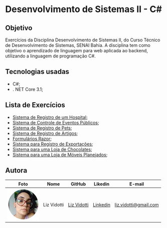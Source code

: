 # Desenvolvimento de Sistemas II - C#

## Objetivo

Exercícios da Disciplina Desenvolvimento de Sistemas II, do Curso Técnico de Desenvolvimento de Sistemas, SENAI Bahia. A disciplina tem como objetivo o aprendizado de linguagem para web aplicada ao backend, utilizando a linguagem de programação C#.

## Tecnologias usadas

*   C#; 
*   . NET Core 3.1; 

## Lista de Exercícios

* [Sistema de Registro de um Hospital](); 
* [Sistema de Controle de Eventos Públicos](); 
* [Sistema de Registro de Pets](); 
* [Sistema de Registro de Artigos](); 
* [Formulários Razor](); 
* [Sistema para Registro de Exportações](); 
* [Sistema para uma Loja de Chocolates](); 
* [Sistema para uma Loja de Móveis Planejados](); 
 

## Autora

| Foto                                       | Nome        | GitHub                                         | Likedin                                                 | E-mail                |
| ------------------------------------------ | ----------- | ---------------------------------------------- | ------------------------------------------------------- | --------------------- |
| <img src="./img/perfil.png" width="100px"> | Liz Vidotti | [Liz Vidotti](https://github.com/lizvidotti91) | [Linkedin](https://www.linkedin.com/in/elisetevidotti/) | liz.vidotti@gmail.com |
